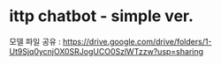 # ittp chatbot - simple ver.


모델 파일 공유 : 
https://drive.google.com/drive/folders/1-Ut9Sjq0ycnjOX0SRJogUCO0SzlWTzzw?usp=sharing